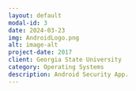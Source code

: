 ```yaml
---
layout: default
modal-id: 3
date: 2024-03-23
img: AndroidLogo.png
alt: image-alt
project-date: 2017
client: Georgia State University
category: Operating Systems
description: Android Security App.
---
```

